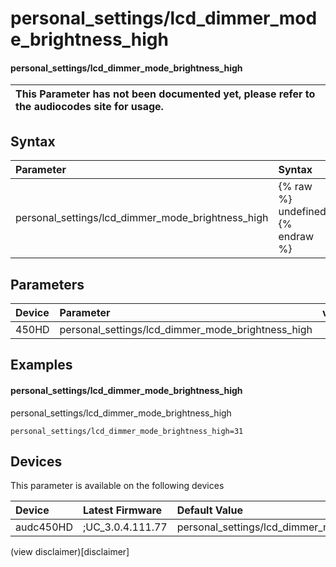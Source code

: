 ﻿---
description: personal_settings/lcd_dimmer_mode_brightness_high
search: false
---

# personal_settings/lcd_dimmer_mode_brightness_high

#### personal_settings/lcd_dimmer_mode_brightness_high


| This Parameter has not been documented yet, please refer to the audiocodes site for usage.  |
| :--- |

## Syntax
| Parameter | Syntax |
| :--- | :--- |
|personal_settings/lcd_dimmer_mode_brightness_high | {% raw %} undefined {% endraw %} |

## Parameters
|Device|Parameter|value|Description|
|:---|:---|:---|:---|
| 450HD | personal_settings/lcd_dimmer_mode_brightness_high |  |  |

## Examples
#### personal_settings/lcd_dimmer_mode_brightness_high

personal_settings/lcd_dimmer_mode_brightness_high

```
personal_settings/lcd_dimmer_mode_brightness_high=31
```

## Devices
This parameter is available on the following devices

| Device | Latest Firmware | Default Value |
|:---|:---|:---|
| audc450HD | ;UC_3.0.4.111.77 | personal_settings/lcd_dimmer_mode_brightness_high=31 

(view disclaimer)[disclaimer]
